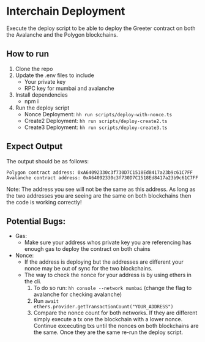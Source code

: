 # Interchain Deployment

Execute the deploy script to be able to deploy the Greeter contract on both the Avalanche and the Polygon blockchains.

## How to run

1. Clone the repo
2. Update the .env files to include
    - Your private key
    - RPC key for mumbai and avalanche
3. Install dependencies
    - npm i
4. Run the deploy script
    - Nonce Deployment: `hh run scripts/deploy-with-nonce.ts`
    - Create2 Deployment: `hh run scripts/deploy-create2.ts`
    - Create3 Deployment: `hh run scripts/deploy-create3.ts`

## Expect Output

The output should be as follows:

```
Polygon contract address: 0xA64092330c3f730D7C1518Ed8417a23b9c61C7FF
Avalanche contract address: 0xA64092330c3f730D7C1518Ed8417a23b9c61C7FF
```

Note: The address you see will not be the same as this address. As long as the two addresses you are seeing are the same on both blockchains then the code is working correctly!

## Potential Bugs:

-   Gas:
    -   Make sure your address whos private key you are referencing has enough gas to deploy the contract on both chains
-   Nonce:
    -   If the address is deploying but the addresses are different your nonce may be out of sync for the two blockchains.
    -   The way to check the nonce for your address is by using ethers in the cli.
        1. To do so run: `hh console --network mumbai` (change the flag to avalanche for checking avalanche)
        2. Run `await ethers.provider.getTransactionCount("YOUR_ADDRESS")`
        3. Compare the nonce count for both networks. If they are different simply execute a tx one the blockchain with a lower nonce. Continue excecuting txs until the nonces on both blockchains are the same. Once they are the same re-run the deploy script.
